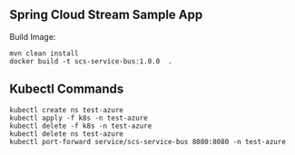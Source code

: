 ## Spring Cloud Stream Sample App

Build Image:

```
mvn clean install
docker build -t scs-service-bus:1.0.0  .
```

## Kubectl Commands

```
kubectl create ns test-azure
kubectl apply -f k8s -n test-azure
kubectl delete -f k8s -n test-azure
kubectl delete ns test-azure
kubectl port-forward service/scs-service-bus 8080:8080 -n test-azure
```